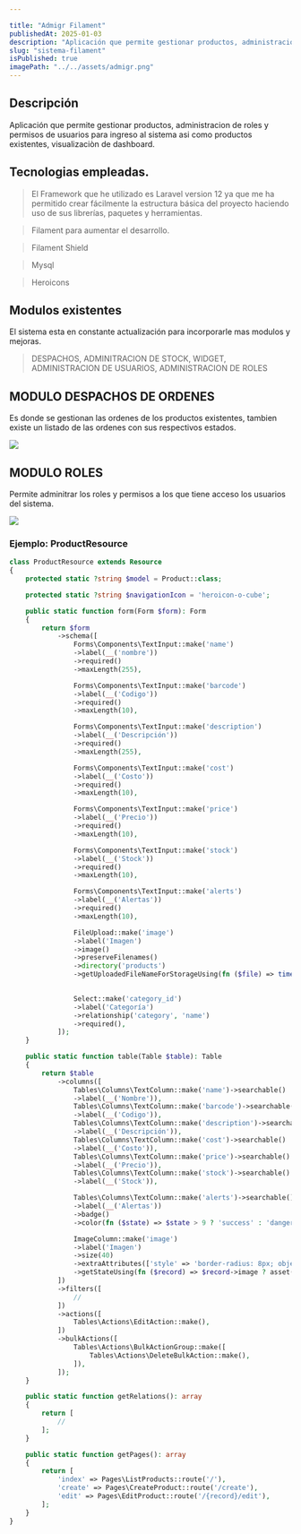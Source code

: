 ```yaml
---

title: "Admigr Filament"
publishedAt: 2025-01-03
description: "Aplicación que permite gestionar productos, administracion de roles y permisos de usuarios para ingreso al sistema asi como productos existentes, visualizaciòn de dashboard."
slug: "sistema-filament"
isPublished: true
imagePath: "../../assets/admigr.png"
---
```


## Descripción
Aplicación que permite gestionar productos, administracion de roles y permisos de usuarios para ingreso al sistema asi como productos existentes, visualizaciòn de dashboard.

## Tecnologias empleadas.
> El Framework que he utilizado es Laravel version 12 ya que me ha permitido crear fácilmente la estructura básica del proyecto haciendo uso de sus librerías, paquetes y herramientas. 

> Filament para aumentar el desarrollo.

> Filament Shield

> Mysql

> Heroicons


## Modulos existentes

El sistema esta en constante actualización para incorporarle mas modulos y mejoras.

> DESPACHOS,
> ADMINITRACION DE STOCK,
> WIDGET,
> ADMINISTRACION DE USUARIOS,
> ADMINISTRACION DE ROLES

## MODULO DESPACHOS DE ORDENES
Es donde se gestionan las ordenes de los productos existentes, tambien existe un listado de las ordenes con sus respectivos estados.

<img
      class="w-140 h-140 mb-3 shadow-lg border-2 border-neutral-500"
      src="/assets/images/crear despachos.png"
    />

## MODULO ROLES 
Permite adminitrar los roles y permisos a los que tiene acceso los usuarios del sistema.

<img
      class="w-140 h-140 mb-3 shadow-lg border-2 border-neutral-500"
      src="/assets/images/permisos.png"
    />

### Ejemplo: ProductResource

```php
class ProductResource extends Resource
{
    protected static ?string $model = Product::class;

    protected static ?string $navigationIcon = 'heroicon-o-cube';

    public static function form(Form $form): Form
    {
        return $form
            ->schema([
                Forms\Components\TextInput::make('name')
                ->label(__('nombre'))
                ->required()
                ->maxLength(255),

                Forms\Components\TextInput::make('barcode')
                ->label(__('Codigo'))
                ->required()
                ->maxLength(10),

                Forms\Components\TextInput::make('description')
                ->label(__('Descripción'))
                ->required()
                ->maxLength(255),

                Forms\Components\TextInput::make('cost')
                ->label(__('Costo'))
                ->required()
                ->maxLength(10),

                Forms\Components\TextInput::make('price')
                ->label(__('Precio'))
                ->required()
                ->maxLength(10),

                Forms\Components\TextInput::make('stock')
                ->label(__('Stock'))
                ->required()
                ->maxLength(10),

                Forms\Components\TextInput::make('alerts')
                ->label(__('Alertas'))
                ->required()
                ->maxLength(10),

                FileUpload::make('image')
                ->label('Imagen')
                ->image()
                ->preserveFilenames()
                ->directory('products')
                ->getUploadedFileNameForStorageUsing(fn ($file) => time() . '_' . $file->getClientOriginalName()),
            

                Select::make('category_id')
                ->label('Categoría')
                ->relationship('category', 'name')
                ->required(),
            ]);
    }

    public static function table(Table $table): Table
    {
        return $table
            ->columns([
                Tables\Columns\TextColumn::make('name')->searchable()
                ->label(__('Nombre')),
                Tables\Columns\TextColumn::make('barcode')->searchable()
                ->label(__('Codigo')),
                Tables\Columns\TextColumn::make('description')->searchable()
                ->label(__('Descripción')),
                Tables\Columns\TextColumn::make('cost')->searchable()
                ->label(__('Costo')),
                Tables\Columns\TextColumn::make('price')->searchable()
                ->label(__('Precio')),
                Tables\Columns\TextColumn::make('stock')->searchable()
                ->label(__('Stock')),

                Tables\Columns\TextColumn::make('alerts')->searchable()
                ->label(__('Alertas'))
                ->badge() 
                ->color(fn ($state) => $state > 9 ? 'success' : 'danger'),

                ImageColumn::make('image')
                ->label('Imagen')
                ->size(40)
                ->extraAttributes(['style' => 'border-radius: 8px; object-fit: cover;'])
                ->getStateUsing(fn ($record) => $record->image ? asset('storage/' . $record->image) : asset('storage/noimg.jpg')),
            ])
            ->filters([
                //
            ])
            ->actions([
                Tables\Actions\EditAction::make(),
            ])
            ->bulkActions([
                Tables\Actions\BulkActionGroup::make([
                    Tables\Actions\DeleteBulkAction::make(),
                ]),
            ]);
    }

    public static function getRelations(): array
    {
        return [
            //
        ];
    }

    public static function getPages(): array
    {
        return [
            'index' => Pages\ListProducts::route('/'),
            'create' => Pages\CreateProduct::route('/create'),
            'edit' => Pages\EditProduct::route('/{record}/edit'),
        ];
    }
}

```